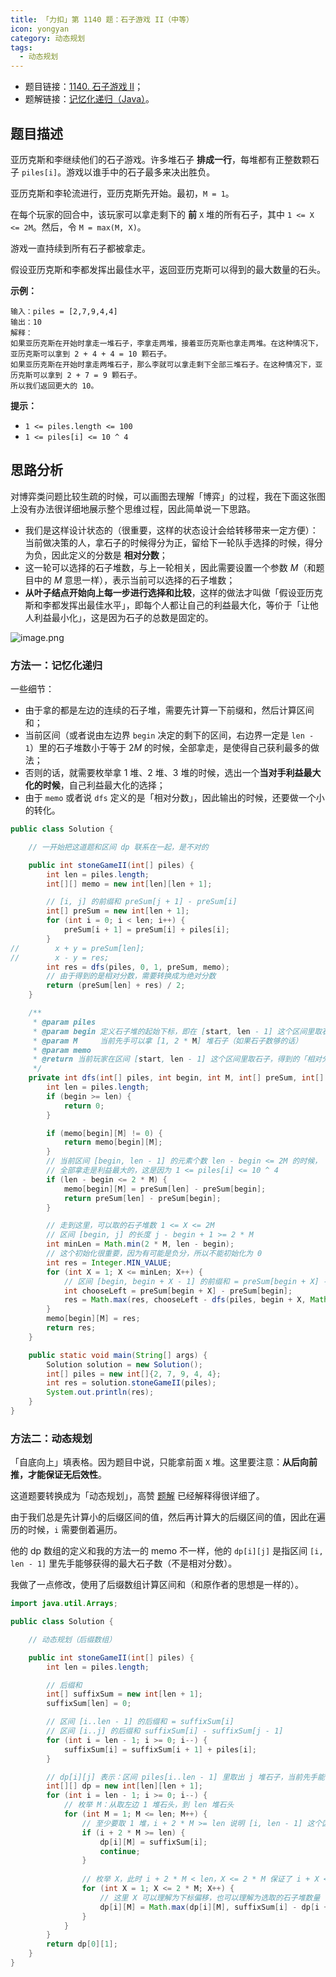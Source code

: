 ```yaml
---
title: 「力扣」第 1140 题：石子游戏 II（中等）
icon: yongyan
category: 动态规划
tags:
  - 动态规划
---
```



+ 题目链接：[1140. 石子游戏 II](https://leetcode-cn.com/problems/stone-game-ii/)；
+ 题解链接：[记忆化递归（Java）](https://leetcode-cn.com/problems/stone-game-ii/solution/ji-yi-hua-di-gui-java-by-liweiwei1419/)。

## 题目描述

亚历克斯和李继续他们的石子游戏。许多堆石子 **排成一行**，每堆都有正整数颗石子 `piles[i]`。游戏以谁手中的石子最多来决出胜负。

亚历克斯和李轮流进行，亚历克斯先开始。最初，`M = 1`。

在每个玩家的回合中，该玩家可以拿走剩下的 **前** `X` 堆的所有石子，其中 `1 <= X <= 2M`。然后，令 `M = max(M, X)`。

游戏一直持续到所有石子都被拿走。

假设亚历克斯和李都发挥出最佳水平，返回亚历克斯可以得到的最大数量的石头。

**示例：**

```
输入：piles = [2,7,9,4,4]
输出：10
解释：
如果亚历克斯在开始时拿走一堆石子，李拿走两堆，接着亚历克斯也拿走两堆。在这种情况下，亚历克斯可以拿到 2 + 4 + 4 = 10 颗石子。 
如果亚历克斯在开始时拿走两堆石子，那么李就可以拿走剩下全部三堆石子。在这种情况下，亚历克斯可以拿到 2 + 7 = 9 颗石子。
所以我们返回更大的 10。 
```

**提示：**

- `1 <= piles.length <= 100`
- `1 <= piles[i] <= 10 ^ 4`

## 思路分析

对博弈类问题比较生疏的时候，可以画图去理解「博弈」的过程，我在下面这张图上没有办法很详细地展示整个思维过程，因此简单说一下思路。

+ 我们是这样设计状态的（很重要，这样的状态设计会给转移带来一定方便）：当前做决策的人，拿石子的时候得分为正，留给下一轮队手选择的时候，得分为负，因此定义的分数是 **相对分数**；
+ 这一轮可以选择的石子堆数，与上一轮相关，因此需要设置一个参数 $M$（和题目中的 $M$ 意思一样），表示当前可以选择的石子堆数；
+ **从叶子结点开始向上每一步进行选择和比较**，这样的做法才叫做「假设亚历克斯和李都发挥出最佳水平」，即每个人都让自己的利益最大化，等价于「让他人利益最小化」，这是因为石子的总数是固定的。

![image.png](https://pic.leetcode-cn.com/fc85a9f3b4e932e2d5b80ed5c570e414aa541a92a6924068ecdac974cdf6a586-image.png)


### 方法一：记忆化递归

一些细节：

+ 由于拿的都是左边的连续的石子堆，需要先计算一下前缀和，然后计算区间和；
+ 当前区间（或者说由左边界 `begin` 决定的剩下的区间，右边界一定是 `len - 1`）里的石子堆数小于等于 $2M$ 的时候，全部拿走，是使得自己获利最多的做法；
+ 否则的话，就需要枚举拿 1 堆、2 堆、3 堆的时候，选出一个**当对手利益最大化的时候**，自己利益最大化的选择；
+ 由于 `memo` 或者说 `dfs` 定义的是「相对分数」，因此输出的时候，还要做一个小的转化。


```Java []
public class Solution {

    // 一开始把这道题和区间 dp 联系在一起，是不对的

    public int stoneGameII(int[] piles) {
        int len = piles.length;
        int[][] memo = new int[len][len + 1];

        // [i, j] 的前缀和 preSum[j + 1] - preSum[i]
        int[] preSum = new int[len + 1];
        for (int i = 0; i < len; i++) {
            preSum[i + 1] = preSum[i] + piles[i];
        }
//        x + y = preSum[len];
//        x - y = res;
        int res = dfs(piles, 0, 1, preSum, memo);
        // 由于得到的是相对分数，需要转换成为绝对分数
        return (preSum[len] + res) / 2;
    }

    /**
     * @param piles
     * @param begin 定义石子堆的起始下标，即在 [start, len - 1] 这个区间里取石子
     * @param M     当前先手可以拿 [1, 2 * M] 堆石子（如果石子数够的话）
     * @param memo
     * @return 当前玩家在区间 [start, len - 1] 这个区间里取石子，得到的「相对分数」
     */
    private int dfs(int[] piles, int begin, int M, int[] preSum, int[][] memo) {
        int len = piles.length;
        if (begin >= len) {
            return 0;
        }

        if (memo[begin][M] != 0) {
            return memo[begin][M];
        }
        // 当前区间 [begin, len - 1] 的元素个数 len - begin <= 2M 的时候，
        // 全部拿走是利益最大的，这是因为 1 <= piles[i] <= 10 ^ 4
        if (len - begin <= 2 * M) {
            memo[begin][M] = preSum[len] - preSum[begin];
            return preSum[len] - preSum[begin];
        }

        // 走到这里，可以取的石子堆数 1 <= X <= 2M
        // 区间 [begin, j] 的长度 j - begin + 1 >= 2 * M
        int minLen = Math.min(2 * M, len - begin);
        // 这个初始化很重要，因为有可能是负分，所以不能初始化为 0
        int res = Integer.MIN_VALUE;
        for (int X = 1; X <= minLen; X++) {
            // 区间 [begin, begin + X - 1] 的前缀和 = preSum[begin + X] - preSum[begin - 1]
            int chooseLeft = preSum[begin + X] - preSum[begin];
            res = Math.max(res, chooseLeft - dfs(piles, begin + X, Math.max(M, X), preSum, memo));
        }
        memo[begin][M] = res;
        return res;
    }

    public static void main(String[] args) {
        Solution solution = new Solution();
        int[] piles = new int[]{2, 7, 9, 4, 4};
        int res = solution.stoneGameII(piles);
        System.out.println(res);
    }
}
```

### 方法二：动态规划

「自底向上」填表格。因为题目中说，只能拿前面 `X` 堆。这里要注意：**从后向前推，才能保证无后效性**。

这道题要转换成为「动态规划」，高赞 [题解](https://leetcode-cn.com/problems/stone-game-ii/solution/java-dong-tai-gui-hua-qing-xi-yi-dong-17xing-by-lg/) 已经解释得很详细了。

由于我们总是先计算小的后缀区间的值，然后再计算大的后缀区间的值，因此在遍历的时候，`i` 需要倒着遍历。

他的 dp 数组的定义和我的方法一的 memo 不一样，他的 `dp[i][j]` 是指区间 `[i, len - 1]` 里先手能够获得的最大石子数（不是相对分数）。


我做了一点修改，使用了后缀数组计算区间和（和原作者的思想是一样的）。

```Java []
import java.util.Arrays;

public class Solution {

    // 动态规划（后缀数组）

    public int stoneGameII(int[] piles) {
        int len = piles.length;

        // 后缀和
        int[] suffixSum = new int[len + 1];
        suffixSum[len] = 0;

        // 区间 [i..len - 1] 的后缀和 = suffixSum[i]
        // 区间 [i..j] 的后缀和 suffixSum[i] - suffixSum[j - 1]
        for (int i = len - 1; i >= 0; i--) {
            suffixSum[i] = suffixSum[i + 1] + piles[i];
        }

        // dp[i][j] 表示：区间 piles[i..len - 1] 里取出 j 堆石子，当前先手能够获得的分数（注意：不是相对分数）
        int[][] dp = new int[len][len + 1];
        for (int i = len - 1; i >= 0; i--) {
            // 枚举 M：从取左边 1 堆石头，到 len 堆石头
            for (int M = 1; M <= len; M++) {
                // 至少要取 1 堆，i + 2 * M >= len 说明 [i, len - 1] 这个区间里所有的石头都可以拿走
                if (i + 2 * M >= len) {
                    dp[i][M] = suffixSum[i];
                    continue;
                }
                
                // 枚举 X，此时 i + 2 * M < len，X <= 2 * M 保证了 i + X < len
                for (int X = 1; X <= 2 * M; X++) {
                    // 这里 X 可以理解为下标偏移，也可以理解为选取的石子堆数量
                    dp[i][M] = Math.max(dp[i][M], suffixSum[i] - dp[i + X][Math.max(X, M)]);
                }
            }
        }
        return dp[0][1];
    }
}
```
